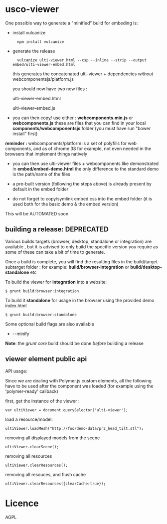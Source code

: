 usco-viewer
============================

One possible way to generate a "minified" build for embeding is:

- install vulcanize

        npm install vulcanize
        
- generate the release 

        vulcanize ulti-viewer.html --csp --inline --strip --output embed/ulti-viewer-embed.html
        
  this generates the concatenated ulti-viewer + dependencies *without* webcomponentsjs/platform.js 
  
  you should now have two new files : 
  
    ulti-viewer-embed.html
    
    ulti-viewer-embed.js

- you can then copy/ use either :
  **webcomponents.min.js** or 
  **webcomponents.js** 
  these are files that you can find in your local **components/webcomponentsjs** folder
   (you must have run "bower install" first)

**reminder :** webcomponents/platform is a set of polyfills for web components, and as of chrome 38 for
  example, not even needed in the browsers that implement things natively

- you can then use ulti-viewer files + webcomponents like demonstrated in **embed/embed-demo.html**
the only difference to the standard demo is the path/name of the files

- a pre-built version (following the steps above) is already present by default in the embed folder

- do not forget to copy/symlink embed.css into the embed folder (it is used both for the basic demo & the embed version)

This will be AUTOMATED soon



building a release: DEPRECATED
------------------
Various builds targets (browser, desktop, standalone or integration) are available ,
but it is advised to only build the specific version you require as some of these can
take a bit of time to generate.

Once a build is complete, you will find the resulting files in the build/target-subtarget 
folder : for example: **build/browser-integration** or **build/desktop-standalone** etc

To build the viewer for **integration** into a website:

    $ grunt build:browser:integration

To build it **standalone** for usage in the browser using the provided demo index.html

    $ grunt build:browser:standalone

Some optional build flags are also available
 - --minify

**Note**: the *grunt core* build should be done *before* building a release


viewer element public api
------------------
 
API usage:

Since we are dealing with Polymer.js custom elements, all the following have to be used after the component
was loaded (for example using the 'polymer-ready' callback)

first, get the instance of the viewer :

    var ultiViewer = document.querySelector('ulti-viewer');

load a resource/model:

    ultiViewer.loadMesh("http://foo/demo-data/pr2_head_tilt.stl");

removing all displayed models from the scene

    ultiViewer.clearScene();

removing all resources 
    
    ultiViewer.clearResources();

removing all resouces, and flush cache
    
    ultiViewer.clearResources({clearCache:true});


Licence
=======
AGPL
